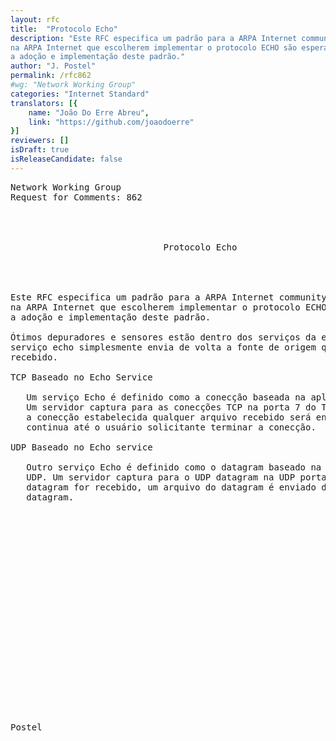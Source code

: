 ```yaml
---
layout: rfc
title:  "Protocolo Echo"
description: "Este RFC especifica um padrão para a ARPA Internet community. Os hosts
na ARPA Internet que escolherem implementar o protocolo ECHO são esperadas
a adoção e implementação deste padrão."
author: "J. Postel"
permalink: /rfc862
#wg: "Network Working Group"
categories: "Internet Standard"
translators: [{
    name: "João Do Erre Abreu",
    link: "https://github.com/joaodoerre"
}]
reviewers: []
isDraft: true
isReleaseCandidate: false
---
```

<pre>
Network Working Group                                          J. Postel
Request for Comments: 862                                            ISI
                                                               Maio 1983



                             Protocolo Echo




Este RFC especifica um padrão para a ARPA Internet community. Os hosts
na ARPA Internet que escolherem implementar o protocolo ECHO são esperadas
a adoção e implementação deste padrão.

Ótimos depuradores e sensores estão dentro dos serviços da echo. O
serviço echo simplesmente envia de volta a fonte de origem qualquer arquivo
recebido.

TCP Baseado no Echo Service

   Um serviço Echo é definido como a conecção baseada na aplicação TCP.
   Um servidor captura para as conecções TCP na porta 7 do TCP. Uma vez
   a conecção estabelecida qualquer arquivo recebido será enviado de volta. Isto
   continua até o usuário solicitante terminar a conecção.

UDP Baseado no Echo service

   Outro serviço Echo é definido como o datagram baseado na aplicação
   UDP. Um servidor captura para o UDP datagram na UDP porta 7. Quando o
   datagram for recebido, um arquivo do datagram é enviado de volta em resposta ao
   datagram.






















Postel                                                        [Página 1]
</pre>
